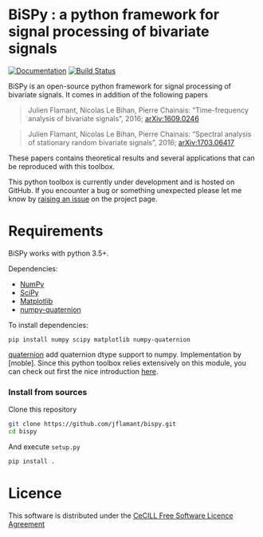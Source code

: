 # BiSPy : a python framework for signal processing of bivariate signals

[![Documentation](https://readthedocs.org/projects/bispy/badge/?style=default)](https://bispy.readthedocs.org)
[![Build Status](https://travis-ci.org/jflamant/bispy.svg?branch=master)](https://travis-ci.org/jflamant/bispy)

BiSPy is an open-source python framework for signal processing of bivariate signals. It comes in addition of the following papers

>   Julien Flamant, Nicolas Le Bihan, Pierre Chainais: “Time-frequency analysis of bivariate signals”, 2016; [arXiv:1609.0246](http://arxiv.org/abs/1609.02463)

> Julien Flamant, Nicolas Le Bihan, Pierre Chainais: “Spectral analysis of stationary random bivariate signals”, 2016; [arXiv:1703.06417](http://arxiv.org/abs/1703.06417)

These papers contains theoretical results and several applications that can be reproduced with this toolbox.


This python toolbox is currently under development and is hosted on GitHub. If you encounter a bug or something unexpected please let me know by [raising an issue](https://github.com/jflamant/bispy/issues) on the project page.

Requirements
============
BiSPy works with python 3.5+.

Dependencies:
 -   [NumPy](http://www.numpy.org)
 -   [SciPy](https://www.scipy.org)
 -   [Matplotlib](http://matplotlib.org)
 -   [numpy-quaternion](https://github.com/moble/quaternion)

To install dependencies:
```shell
pip install numpy scipy matplotlib numpy-quaternion
```

[quaternion](https://github.com/moble/quaternion) add quaternion dtype support to numpy. Implementation by [moble]. Since this python toolbox relies extensively on this module, you can check out first the nice introduction [here](https://github.com/moble).

### Install from sources

Clone this repository

```bash
git clone https://github.com/jflamant/bispy.git
cd bispy
```

And execute `setup.py`

```bash
pip install .
```


Licence
=======
This software is distributed under the [CeCILL Free Software Licence Agreement](http://www.cecill.info/licences/Licence_CeCILL_V2-en.html)
